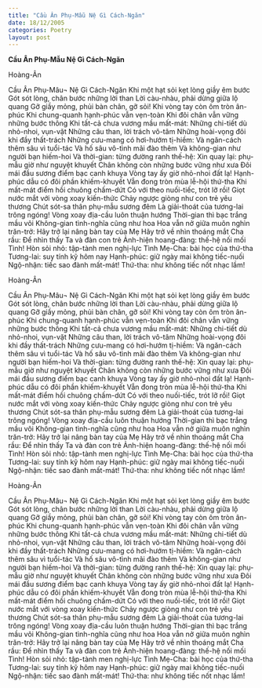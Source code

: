```yaml
---
title: "Cầu Ân Phụ-Mẫu Nệ Gì Cách-Ngăn"
date: 18/12/2005
categories: Poetry
layout: post
---
```


**Cầu Ân Phụ-Mẫu Nệ Gì Cách-Ngăn**

Hoàng-Ân

Cầu Ân Phụ-Mâu¬ Nệ Gì Cách-Ngăn
Khi một hạt sỏi kẹt lòng giầy êm bước
Gót sót lòng, chân bước những lời than
Lời càu-nhàu, phải dừng giữa lộ quang
Gỡ giầy mỏng, phủi bàn chân, gỡ sỏi!
Khi vòng tay còn ôm tròn ân-phúc
Khi chung-quanh hạnh-phúc vẫn vẹn-toàn
Khi đôi chân vẫn vững những bước thông
Khi tất-cả chưa vương mầu mất-mát:
Những chi-tiết dù nhỏ-nhoi, vụn-vặt
Những câu than, lời trách vô-tâm
Những hoài-vọng đôi khi đầy thất-trách
Những cưu-mang có hơi-hướm tị-hiềm:
Và ngăn-cách thêm sâu vì tuổi-tác
Và hố sâu vô-tình mãi đào thêm
Và không-gian như người bạn hiếm-hoi
Và thời-gian: từng đường ranh thế-hệ:
Xin quay lại: phụ-mẫu giờ như nguyệt khuyết
Chân không còn những bước vững như xưa
Đôi mái đầu sương điểm bạc canh khuya
Vòng tay ấy giờ nhỏ-nhoi đất lạ!
Hạnh-phúc dẫu có đôi phần khiếm-khuyết
Vẫn đong tròn mùa lễ-hội thứ-tha
Khi mất-mát điểm hồi chuông chấm-dứt
Có với theo nuối-tiếc, trót lỡ rồi!
Giọt nước mắt với vòng xoay kiến-thức
Chảy ngược giòng như con trẻ yêu thương
Chút sót-sa thân phụ-mẫu sương đêm
Là giải-thoát của tương-lai trông ngóng!
Vòng xoay địa-cầu luôn thuận hướng
Thời-gian thì bạc trắng mầu vôi
Không-gian tình-nghĩa cũng như hoa
Hoa vẫn nở giữa muôn nghìn trăn-trở:
Hãy trở lại nâng bàn tay của Mẹ
Hãy trở về nhìn thoáng mắt Cha rầu:
Để nhìn thấy Ta và đàn con trẻ
Ảnh-hiện hoang-đàng: thế-hệ nối mối Tình!
Hòn sỏi nhỏ: tập-tành men nghị-lực
Tình Mẹ-Cha: bài học của thứ-tha
Tương-lai: suy tính kỹ hôm nay
Hạnh-phúc: giữ ngày mai không tiếc-nuối
Ngộ-nhận: tiếc sao đành mất-mát!
Thứ-tha: như không tiếc nốt nhạc lầm!

Hoàng-Ân

Cầu Ân Phụ-Mâu¬ Nệ Gì Cách-Ngăn
Khi một hạt sỏi kẹt lòng giầy êm bước
Gót sót lòng, chân bước những lời than
Lời càu-nhàu, phải dừng giữa lộ quang
Gỡ giầy mỏng, phủi bàn chân, gỡ sỏi!
Khi vòng tay còn ôm tròn ân-phúc
Khi chung-quanh hạnh-phúc vẫn vẹn-toàn
Khi đôi chân vẫn vững những bước thông
Khi tất-cả chưa vương mầu mất-mát:
Những chi-tiết dù nhỏ-nhoi, vụn-vặt
Những câu than, lời trách vô-tâm
Những hoài-vọng đôi khi đầy thất-trách
Những cưu-mang có hơi-hướm tị-hiềm:
Và ngăn-cách thêm sâu vì tuổi-tác
Và hố sâu vô-tình mãi đào thêm
Và không-gian như người bạn hiếm-hoi
Và thời-gian: từng đường ranh thế-hệ:
Xin quay lại: phụ-mẫu giờ như nguyệt khuyết
Chân không còn những bước vững như xưa
Đôi mái đầu sương điểm bạc canh khuya
Vòng tay ấy giờ nhỏ-nhoi đất lạ!
Hạnh-phúc dẫu có đôi phần khiếm-khuyết
Vẫn đong tròn mùa lễ-hội thứ-tha
Khi mất-mát điểm hồi chuông chấm-dứt
Có với theo nuối-tiếc, trót lỡ rồi!
Giọt nước mắt với vòng xoay kiến-thức
Chảy ngược giòng như con trẻ yêu thương
Chút sót-sa thân phụ-mẫu sương đêm
Là giải-thoát của tương-lai trông ngóng!
Vòng xoay địa-cầu luôn thuận hướng
Thời-gian thì bạc trắng mầu vôi
Không-gian tình-nghĩa cũng như hoa
Hoa vẫn nở giữa muôn nghìn trăn-trở:
Hãy trở lại nâng bàn tay của Mẹ
Hãy trở về nhìn thoáng mắt Cha rầu:
Để nhìn thấy Ta và đàn con trẻ
Ảnh-hiện hoang-đàng: thế-hệ nối mối Tình!
Hòn sỏi nhỏ: tập-tành men nghị-lực
Tình Mẹ-Cha: bài học của thứ-tha
Tương-lai: suy tính kỹ hôm nay
Hạnh-phúc: giữ ngày mai không tiếc-nuối
Ngộ-nhận: tiếc sao đành mất-mát!
Thứ-tha: như không tiếc nốt nhạc lầm!

Hoàng-Ân

Cầu Ân Phụ-Mâu¬ Nệ Gì Cách-Ngăn
Khi một hạt sỏi kẹt lòng giầy êm bước
Gót sót lòng, chân bước những lời than
Lời càu-nhàu, phải dừng giữa lộ quang
Gỡ giầy mỏng, phủi bàn chân, gỡ sỏi!
Khi vòng tay còn ôm tròn ân-phúc
Khi chung-quanh hạnh-phúc vẫn vẹn-toàn
Khi đôi chân vẫn vững những bước thông
Khi tất-cả chưa vương mầu mất-mát:
Những chi-tiết dù nhỏ-nhoi, vụn-vặt
Những câu than, lời trách vô-tâm
Những hoài-vọng đôi khi đầy thất-trách
Những cưu-mang có hơi-hướm tị-hiềm:
Và ngăn-cách thêm sâu vì tuổi-tác
Và hố sâu vô-tình mãi đào thêm
Và không-gian như người bạn hiếm-hoi
Và thời-gian: từng đường ranh thế-hệ:
Xin quay lại: phụ-mẫu giờ như nguyệt khuyết
Chân không còn những bước vững như xưa
Đôi mái đầu sương điểm bạc canh khuya
Vòng tay ấy giờ nhỏ-nhoi đất lạ!
Hạnh-phúc dẫu có đôi phần khiếm-khuyết
Vẫn đong tròn mùa lễ-hội thứ-tha
Khi mất-mát điểm hồi chuông chấm-dứt
Có với theo nuối-tiếc, trót lỡ rồi!
Giọt nước mắt với vòng xoay kiến-thức
Chảy ngược giòng như con trẻ yêu thương
Chút sót-sa thân phụ-mẫu sương đêm
Là giải-thoát của tương-lai trông ngóng!
Vòng xoay địa-cầu luôn thuận hướng
Thời-gian thì bạc trắng mầu vôi
Không-gian tình-nghĩa cũng như hoa
Hoa vẫn nở giữa muôn nghìn trăn-trở:
Hãy trở lại nâng bàn tay của Mẹ
Hãy trở về nhìn thoáng mắt Cha rầu:
Để nhìn thấy Ta và đàn con trẻ
Ảnh-hiện hoang-đàng: thế-hệ nối mối Tình!
Hòn sỏi nhỏ: tập-tành men nghị-lực
Tình Mẹ-Cha: bài học của thứ-tha
Tương-lai: suy tính kỹ hôm nay
Hạnh-phúc: giữ ngày mai không tiếc-nuối
Ngộ-nhận: tiếc sao đành mất-mát!
Thứ-tha: như không tiếc nốt nhạc lầm!

